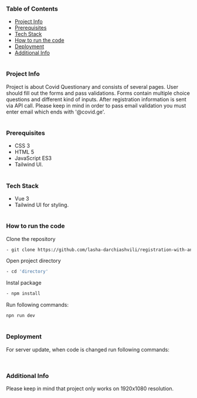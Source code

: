 ### Table of Contents

- [Project Info](#project-info)
- [Prerequisites](#prerequisites)
- [Tech Stack](#tech-stack)
- [How to run the code](#how-to-run-the-code)
- [Deployment](#deployment)
- [Additional Info](#additional-info)

#

### Project Info

Project is about Covid Questionary and consists of several pages. User should fill out the forms and pass validations. Forms contain multiple choice questions and different kind of inputs. After registration information is sent via API call. Please keep in mind in order to pass email validation you must enter email which ends with '@covid.ge'.

#

### Prerequisites

- CSS 3
- HTML 5
- JavaScript ES3
- Tailwind UI.

#

### Tech Stack

- Vue 3
- Tailwind UI for styling.

#

### How to run the code

Clone the repository

```sh
- git clone https://github.com/lasha-darchiashvili/registration-with-animations.git
```

Open project directory

```sh
- cd 'directory'
```

Instal package

```sh
- npm install
```

Run following commands:

```sh
npn run dev
```

#

### Deployment

For server update, when code is changed run following commands:

```sh

```

#

### Additional Info

Please keep in mind that project only works on 1920x1080 resolution.
